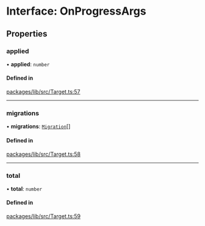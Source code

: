 # Interface: OnProgressArgs

## Properties

### applied

• **applied**: `number`

#### Defined in

[packages/lib/src/Target.ts:57](https://github.com/Knaackee/hotmig/blob/3ed32ad/packages/lib/src/Target.ts#L57)

___

### migrations

• **migrations**: [`Migration`](Migration.md)[]

#### Defined in

[packages/lib/src/Target.ts:58](https://github.com/Knaackee/hotmig/blob/3ed32ad/packages/lib/src/Target.ts#L58)

___

### total

• **total**: `number`

#### Defined in

[packages/lib/src/Target.ts:59](https://github.com/Knaackee/hotmig/blob/3ed32ad/packages/lib/src/Target.ts#L59)
